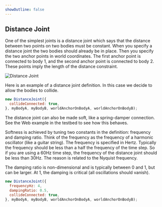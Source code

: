 ```yaml
---
showOutline: false
---
```


## Distance Joint
One of the simplest joints is a distance joint which says that the
distance between two points on two bodies must be constant. When you
specify a distance joint the two bodies should already be in place. Then
you specify the two anchor points in world coordinates. The first anchor
point is connected to body 1, and the second anchor point is connected
to body 2. These points imply the length of the distance constraint.

![Distance Joint](/images/distance_joint.gif)

Here is an example of a distance joint definition. In this case we
decide to allow the bodies to collide.

```js
new DistanceJoint({
  collideConnected: true,
}, myBodyA, myBodyB, worldAnchorOnBodyA, worldAnchorOnBodyB);
```

The distance joint can also be made soft, like a spring-damper
connection. See the Web example in the testbed to see how this behaves.

Softness is achieved by tuning two constants in the definition:
frequency and damping ratio. Think of the frequency as the frequency of
a harmonic oscillator (like a guitar string). The frequency is specified
in Hertz. Typically the frequency should be less than a half the
frequency of the time step. So if you are using a 60Hz time step, the
frequency of the distance joint should be less than 30Hz. The reason is
related to the Nyquist frequency.

The damping ratio is non-dimensional and is typically between 0 and 1,
but can be larger. At 1, the damping is critical (all oscillations
should vanish).

```js
new DistanceJoint({
  frequencyHz: 4,
  dampingRatio: 0.5,
  collideConnected: true,
}, myBodyA, myBodyB, worldAnchorOnBodyA, worldAnchorOnBodyB);
```

